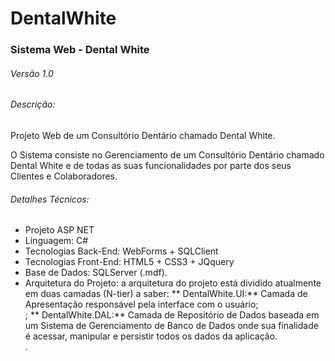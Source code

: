 # DentalWhite
### Sistema Web - Dental White
###### Versão 1.0

###### Descrição:
<p>Projeto Web de um Consultório Dentário chamado Dental White.</p>
<p>O Sistema consiste no Gerenciamento de um Consultório Dentário chamado Dental White e de todas as suas funcionalidades por parte dos seus Clientes e Colaboradores.</p>

###### Detalhes Técnicos:
- Projeto ASP NET 
- Linguagem: C# 
- Tecnologias Back-End: WebForms + SQLClient 
- Tecnologias Front-End: HTML5 + CSS3 + JQquery 
- Base de Dados: SQLServer (.mdf).
- Arquitetura do Projeto: a arquitetura do projeto está dividido atualmente em duas camadas (N-tier) a saber: 
** DentalWhite.UI:** Camada de Apresentação responsável pela interface com o usuário; <br />;
** DentalWhite.DAL:** Camada de Repositório de Dados baseada em um Sistema de Gerenciamento de Banco de Dados onde sua finalidade é acessar, manipular e persistir todos os dados da aplicação.<br />.
